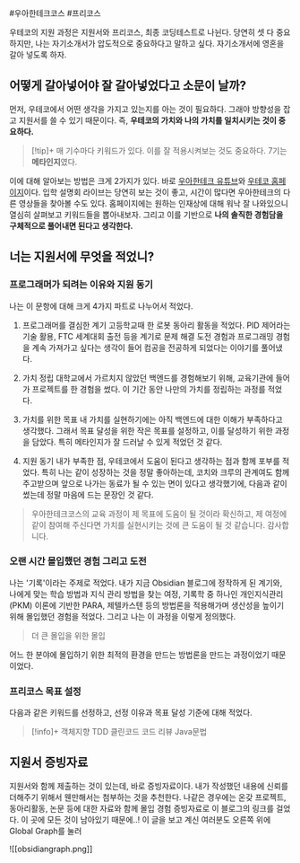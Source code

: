 #우아한테크코스 #프리코스 

우테코의 지원 과정은 지원서와 프리코스, 최종 코딩테스트로 나뉜다. 당연히 셋 다 중요하지만, 나는 자기소개서가 압도적으로 중요하다고 말하고 싶다. 자기소개서에 영혼을 갈아 넣도록 하자.

## 어떻게 갈아넣어야 잘 갈아넣었다고 소문이 날까?
먼저, 우테코에서 어떤 생각을 가지고 있는지를 아는 것이 필요하다. 그래야 방향성을 잡고 지원서를 쓸 수 있기 때문이다. 즉, **우테코의 가치와 나의 가치를 일치시키는 것이 중요하다.**

> [!tip]+ 
> 매 기수마다 키워드가 있다. 이를 잘 적용시켜보는 것도 중요하다. 7기는 **메타인지**였다.

이에 대해 알아보는 방법은 크게 2가지가 있다. 바로 [우아한테크 유튜브](https://www.youtube.com/@woowatech)와 [우테코 홈페이지](https://www.woowacourse.io/)이다.
입학 설명회 라이브는 당연히 보는 것이 좋고, 시간이 많다면 우아한테크의 다른 영상들을 찾아볼 수도 있다. 홈페이지에는 원하는 인재상에 대해 워낙 잘 나와있으니 열심히 살펴보고 키워드들을 뽑아내보자. 그리고 이를 기반으로 **나의 솔직한 경험담을 구체적으로 풀어내면 된다고 생각한다.**

## 너는 지원서에 무엇을 적었니?
### 프로그래머가 되려는 이유와 지원 동기
나는 이 문항에 대해 크게 4가지 파트로 나누어서 적었다.

1. 프로그래머를 결심한 계기
고등학교때 한 로봇 동아리 활동을 적었다. PID 제어라는 기술 활용, FTC 세계대회 출전 등을 계기로 문제 해결 도전 경험과 프로그래밍 경험을 계속 가져가고 싶다는 생각이 들어 컴공을 전공하게 되었다는 이야기를 풀어냈다.

2. 가치 정립
대학교에서 가르치지 않았던 백엔드를 경험해보기 위해, 교육기관에 들어가 프로젝트를 한 경험을 썼다. 이 기간 동안 나만의 가치를 정립하는 과정를 적었다.

3. 가치를 위한 목표
내 가치를 실현하기에는 아직 백엔드에 대한 이해가 부족하다고 생각했다. 그래서 목표 달성을 위한 작은 목표를 설정하고, 이를 달성하기 위한 과정을 담았다. 특히 메타인지가 잘 드러날 수 있게 적었던 것 같다.

4. 지원 동기
내가 부족한 점, 우테코에서 도움이 된다고 생각하는 점과 함께 포부를 적었다. 특히 나는 같이 성장하는 것을 정말 좋아하는데, 코치와 크루의 관계여도 함께 주고받으며 앞으로 나가는 동료가 될 수 있는 면이 있다고 생각했기에, 다음과 같이 썼는데 정말 마음에 드는 문장인 것 같다.

> 우아한테크코스의 교육 과정이 제 목표에 도움이 될 것이라 확신하고, 제 여정에 같이 참여해 주신다면 가치를 실현시키는 것에 큰 도움이 될 것 같습니다. 감사합니다.

### 오랜 시간 몰입했던 경험 그리고 도전
나는 '기록'이라는 주제로 적었다. 내가 지금 Obsidian 블로그에 정작하게 된 계기와, 나에게 맞는 학습 방법과 지식 관리 방법을 찾는 여정, 기록학 중 하나인 개인지식관리(PKM) 이론에 기반한 PARA, 제텔카스텐 등의 방법론을 적용해가며 생산성을 높이기 위해 몰입했던 경험을 적었다. 그리고 나는 이 과정을 이렇게 정의했다.

> 더 큰 몰입을 위한 몰입

어느 한 분야에 몰입하기 위한 최적의 환경을 만드는 방법론을 만드는 과정이었기 때문이었다.

### 프리코스 목표 설정
다음과 같은 키워드를 선정하고, 선정 이유과 목표 달성 기준에 대해 적었다.

> [!info]+ 
> 객체지향
> TDD
> 클린코드
> 코드 리뷰
> Java문법

## 지원서 증빙자료
지원서와 함께 제출하는 것이 있는데, 바로 증빙자료이다. 내가 작성했던 내용에 신뢰를 더해주기 위해서 웬만해서는 첨부하는 것을 추천한다. 나같은 경우에는 온갖 프로젝트, 동아리활동, 논문 등에 대한 자료와 함께 몰입 경험 증빙자료로 이 블로그의 링크를 걸었다. 이 곳에 모든 것이 남아있기 때문에..!
이 글을 보고 계신 여러분도 오른쪽 위에 Global Graph를 눌러

![[obsidiangraph.png]]
